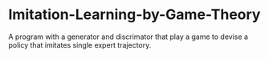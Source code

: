 # Imitation-Learning-by-Game-Theory

A program with a generator and discrimator that play a game to devise a policy that imitates single expert trajectory.
